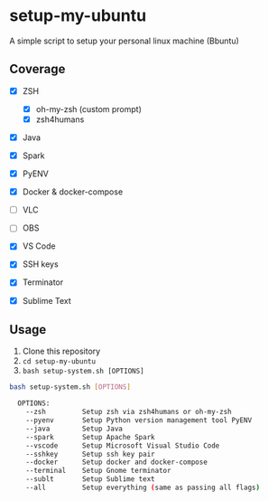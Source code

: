 # setup-my-ubuntu

A simple script to setup your personal linux machine (Bbuntu)

## Coverage

- [x] ZSH
  - [x] oh-my-zsh (custom prompt)
  - [x] zsh4humans
- [x] Java
- [x] Spark
- [x] PyENV
- [x] Docker & docker-compose
- [ ] VLC
- [ ] OBS
- [x] VS Code
- [x] SSH keys
- [x] Terminator
- [x] Sublime Text


## Usage
1. Clone this repository
2. `cd setup-my-ubuntu`
3. `bash setup-system.sh [OPTIONS]`

```bash
bash setup-system.sh [OPTIONS]

  OPTIONS:
    --zsh         Setup zsh via zsh4humans or oh-my-zsh
    --pyenv       Setup Python version management tool PyENV
    --java        Setup Java
    --spark       Setup Apache Spark
    --vscode      Setup Microsoft Visual Studio Code
    --sshkey      Setup ssh key pair
    --docker      Setup docker and docker-compose
    --terminal    Setup Gnome terminator
    --sublt       Setup Sublime text
    --all         Setup everything (same as passing all flags)
```

